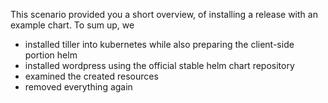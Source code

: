 This scenario provided you a short overview, of installing a release with an example
chart. To sum up, we
* installed tiller into kubernetes while also preparing the client-side portion helm
* installed wordpress using the official stable helm chart repository
* examined the created resources
* removed everything again
